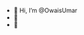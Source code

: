 - 👋 Hi, I’m @OwaisUmar
- 👀 
- 🌱 


<!---
OwaisUmar/OwaisUmar is a ✨ special ✨ repository because its `README.md` (this file) appears on your GitHub profile.
You can click the Preview link to take a look at your changes.
--->
